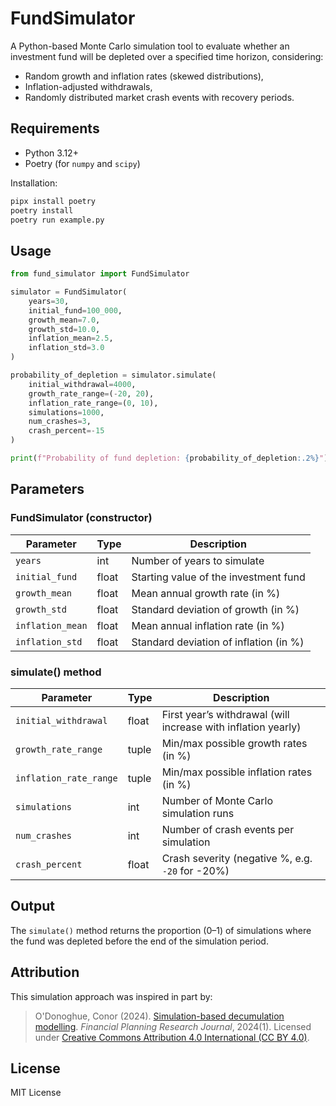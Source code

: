 # FundSimulator

A Python-based Monte Carlo simulation tool to evaluate whether an investment fund will be depleted over a specified time horizon, considering:
- Random growth and inflation rates (skewed distributions),
- Inflation-adjusted withdrawals,
- Randomly distributed market crash events with recovery periods.

## Requirements

- Python 3.12+
- Poetry (for `numpy` and `scipy`)

Installation:

``` bash
pipx install poetry
poetry install
poetry run example.py
```


## Usage

```python
from fund_simulator import FundSimulator

simulator = FundSimulator(
    years=30,
    initial_fund=100_000,
    growth_mean=7.0,
    growth_std=10.0,
    inflation_mean=2.5,
    inflation_std=3.0
)

probability_of_depletion = simulator.simulate(
    initial_withdrawal=4000,
    growth_rate_range=(-20, 20),
    inflation_rate_range=(0, 10),
    simulations=1000,
    num_crashes=3,
    crash_percent=-15
)

print(f"Probability of fund depletion: {probability_of_depletion:.2%}")
```

## Parameters

### FundSimulator (constructor)
| Parameter        | Type   | Description                             |
|------------------|--------|-----------------------------------------|
| `years`          | int    | Number of years to simulate             |
| `initial_fund`   | float  | Starting value of the investment fund   |
| `growth_mean`    | float  | Mean annual growth rate (in %)          |
| `growth_std`     | float  | Standard deviation of growth (in %)     |
| `inflation_mean` | float  | Mean annual inflation rate (in %)       |
| `inflation_std`  | float  | Standard deviation of inflation (in %)  |

### simulate() method
| Parameter            | Type   | Description                                                      |
|----------------------|--------|------------------------------------------------------------------|
| `initial_withdrawal` | float  | First year’s withdrawal (will increase with inflation yearly)     |
| `growth_rate_range`  | tuple  | Min/max possible growth rates (in %)                             |
| `inflation_rate_range`| tuple | Min/max possible inflation rates (in %)                          |
| `simulations`        | int    | Number of Monte Carlo simulation runs                            |
| `num_crashes`        | int    | Number of crash events per simulation                            |
| `crash_percent`      | float  | Crash severity (negative %, e.g. `-20` for -20%)                 |

## Output

The `simulate()` method returns the proportion (0–1) of simulations where the fund was depleted before the end of the simulation period.

## Attribution

This simulation approach was inspired in part by:

> O'Donoghue, Conor (2024). [Simulation-based decumulation modelling](https://sciendo.com/article/10.2478/fprj-2024-0001?tab=article). *Financial Planning Research Journal*, 2024(1). Licensed under [Creative Commons Attribution 4.0 International (CC BY 4.0)](https://creativecommons.org/licenses/by/4.0/).

## License

MIT License
